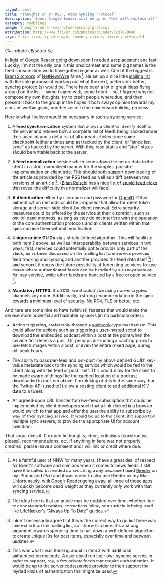 ```yaml
---
layout: post
title: "Thoughts on an RSS / Atom Syncing Protocol"
description: "Soon, Google Reader will be gone. What will replace it?"
category: ramblings
image: thoughts-on-an-rss--atom-syncing-protocol
attribution: http://www.flickr.com/photos/bounder/3237679040
tags: [rss, atom, synchronize, reader, client, server, protocol]
---
```

{% include JB/setup %}

In light of [Google Reader going down soon][gr-dead] I needed a replacement and fast. Luckily, I'm
not the only one in this predicament and some big names in the feed consumption world have gotten in
gear as well. One of the biggest is [Brent Simmons][] of [NetNewsWire][] fame [^1]. He set up a nice
little [mailing list][mailing-list] with the sole purpose of working out what the next, preferrably
better, syncing protocol(s) would be. There have been a lot of great ideas flying around on the
list---some I agree with, some I dont---so, I figured why not compose my own thoughts, try to credit
people where due, and then present it back to the group in the hopes it both sways opinion towards
my aims, as well as giving another voice in the concensus building process.

[gr-dead]: http://googlereader.blogspot.com/2013/03/powering-down-google-reader.html
[brent simmons]: http://inessential.com
[netnewswire]: http://netnewswireapp.com
[mailing-list]: http://lists.ranchero.com/listinfo.cgi/rss-sync-ranchero.com

Here is what I believe would be necessary in such a syncing service:

1. A **feed synchronization** system that allows a client to identify itself to the server and
   retrieve both a complete list of feeds being tracked under their account and a delta list of all
   unread articles since some checkpoint (either a timestamp as tracked by the client, or "since
   last sync" as tracked by the server. With this, read status and "star" status should be writable
   back to the server.

2. A **feed normalization** service which sends down the actual data to the client in a strict
   normalized manner for the simplest possible implementation on client side. This should both
   support downloading of the article as provided by the RSS feed as well as a diff between two
   versions of an article [^2]. ([Brian Reischl][] has a nice list of [stupid feed tricks][] that
   reveal the difficulty this normalizer will face)

3. **Authentication** either by username and password or [OpenID][]. Other authentication methods
   could be proposed that allow for client token storage and server-side client-by-client removal.
   Extra security measures could be offered by the service at their discretion, such as
   [out-of-band][] methods, as long as they do not interfere with the operation of the core
   authentication protocols and all clients written within that spec can use them without
   modification.

4. **Unique article GUIDs** via a stricly defined algorithm. This will facilitate both item *2*
   above, as well as interoperability between services in two ways: first, services could
   potentially opt to provide only part of the stack, as as been discussed on the mailing list (one
   service provices feed tracking and syncing and another provides the feed data itself [^3]); and
   second, it opens the future possibility of federating services for use cases where authenticated
   feeds can be handled by a user-private or for-pay service, while other feeds are handled by a
   free or open service [^4].

5. **Mandatory HTTPS**. It's 2013, we shouldn't be using non-encrypted channels any more.
   Additionally, a strong recommendation in the spec towards a [minimum][] [level][] of security.
   [No RC4][], TLS or better, etc.

[brian reischl]: https://twitter.com/brianreischl
[stupid feed tricks]: https://docs.google.com/document/d/1cvq67iQpk2C7ufOsefsfKnGCXeUIv46NQHbnHkm8PtU/edit?usp=sharing
[openid]: http://openid.net
[out-of-band]: http://en.wikipedia.org/wiki/Out_of_band#Authentication
[minimum]: http://en.wikipedia.org/wiki/Transport_Layer_Security#BEAST_attack
[level]: http://en.wikipedia.org/wiki/Transport_Layer_Security#CRIME_attack
[no rc4]: http://en.wikipedia.org/wiki/Transport_Layer_Security#RC4_attack

And here are some nice to have (wishlist) features that would make the service more powerful and
hackable by users (in no particular order):

* Action triggering, preferrably through a [webhook][]-type mechanism. This could allow for actions
  such as triggering a user-hosted script to download the embedded podcast within a post at the
  point when the service first detects a post. Or, perhaps instructing a caching proxy to pre-fetch
  images within a post, or even the entire linked page, during off-peak hours.

* The ability to pass per-feed and per-post (by above defined GUID) key-value metadata back to the
  syncing service which would be fed to the client along with the feed or post itself. This could
  allow for the client to be made aware of things like the cached location of a podcast downloaded
  in the item above. I'm thinking of this in the same way that the Twitter API (used to?) allow a
  posting client to add additional K-V data to a tweet.

* An agreed-upon URL handler for new-feed subscription that could be implemented by client
  developers such that a link clicked in a browser would switch to that app and offer the user the
  ability to subscribe by way of their syncing service. It would be up to the client, if it
  supported multiple sync servers, to provide the appropriate UI for account selection.

[webhook]: http://en.wikipedia.org/wiki/Webhook

That about does it. I'm open to thoughts, ideas, criticisms (constructive, please), recommendations,
etc. If anything in here was not properly credited, please leave a comment and I will link or credit
where due.

[^1]: As a faithful user of NNW for many years, I have a great deal of respect for Brent's software
and opinions when it comes to news feeds. I still have it installed but ended up switching away
because I used [Reeder][] on my iPhone and iPad and it was easier to also use Reeder on my Mac.
Unfortunately, with Google Reader going away, all three of those apps will quickly become dead
weight as they currently *only* work with that syncing service.

[^2]: The idea here is that an article may be updated over time, whether due to concatenated
updates, corrections inline, or an article is being used like [LifeHacker][]'s "[Always Up To
Date][]" guides.

[^3]: I don't necessarily agree that this is the correct way to go but there was interest in it on
the mailing list, so I threw it in here. It's a strong argument towards spending time to nail down
a well-defined algorithm to create unique IDs for post items, especially over time and between
updates.

[^4]: This was what I was thinking about in item *3* with additional authentication methods. A user
could run their own syncing service in order to support, say, a few private feeds that require
authentication. It would be up to the server code/service provider to then support the myriad kinds
of authentication that might be used.

[reeder]: http://reederapp.com
[lifehacker]: http://lifehacker.com
[always up to date]: http://lifehacker.com/always-up-to-date-guide
